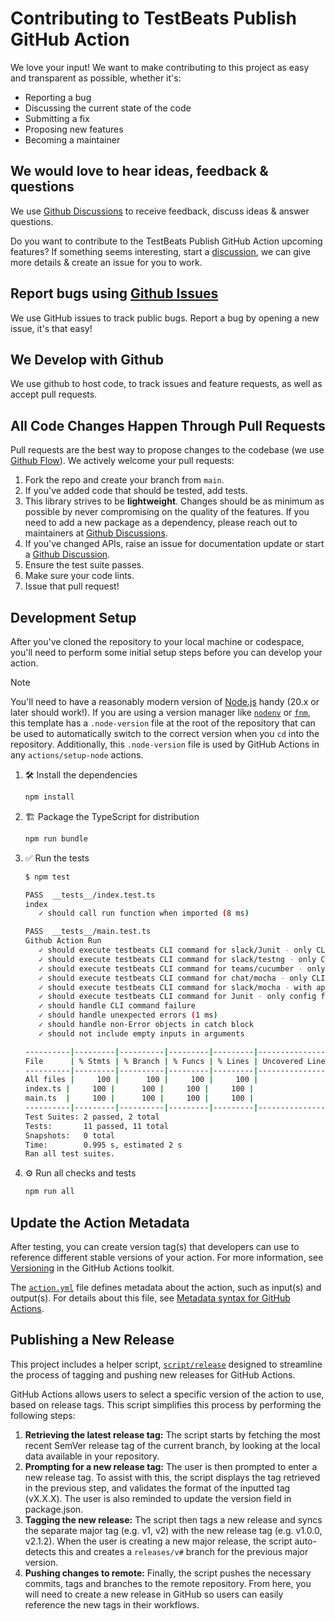 # Contributing to TestBeats Publish GitHub Action

We love your input! We want to make contributing to this project as easy and
transparent as possible, whether it's:

- Reporting a bug
- Discussing the current state of the code
- Submitting a fix
- Proposing new features
- Becoming a maintainer

## We would love to hear ideas, feedback & questions

We use
[Github Discussions](https://github.com/test-results-reporter/publish/discussions)
to receive feedback, discuss ideas & answer questions.

Do you want to contribute to the TestBeats Publish GitHub Action upcoming
features? If something seems interesting, start a
[discussion](https://github.com/test-results-reporter/publish/discussions), we
can give more details & create an issue for you to work.

## Report bugs using [Github Issues](https://github.com/test-results-reporter/publish/issues)

We use GitHub issues to track public bugs. Report a bug by opening a new issue,
it's that easy!

## We Develop with Github

We use github to host code, to track issues and feature requests, as well as
accept pull requests.

## All Code Changes Happen Through Pull Requests

Pull requests are the best way to propose changes to the codebase (we use
[Github Flow](https://guides.github.com/introduction/flow/index.html)). We
actively welcome your pull requests:

1. Fork the repo and create your branch from `main`.
2. If you've added code that should be tested, add tests.
3. This library strives to be **lightweight**. Changes should be as minimum as
   possible by never compromising on the quality of the features. If you need to
   add a new package as a dependency, please reach out to maintainers at
   [Github Discussions](https://github.com/test-results-reporter/publish/discussions).
4. If you've changed APIs, raise an issue for documentation update or start a
   [Github Discussion](https://github.com/test-results-reporter/publish/discussions).
5. Ensure the test suite passes.
6. Make sure your code lints.
7. Issue that pull request!

## Development Setup

After you've cloned the repository to your local machine or codespace, you'll
need to perform some initial setup steps before you can develop your action.

> [!NOTE]
>
> You'll need to have a reasonably modern version of
> [Node.js](https://nodejs.org) handy (20.x or later should work!). If you are
> using a version manager like [`nodenv`](https://github.com/nodenv/nodenv) or
> [`fnm`](https://github.com/Schniz/fnm), this template has a `.node-version`
> file at the root of the repository that can be used to automatically switch to
> the correct version when you `cd` into the repository. Additionally, this
> `.node-version` file is used by GitHub Actions in any `actions/setup-node`
> actions.

1. :hammer_and_wrench: Install the dependencies

   ```bash
   npm install
   ```

2. :building_construction: Package the TypeScript for distribution

   ```bash
   npm run bundle
   ```

3. :white_check_mark: Run the tests

   ```bash
   $ npm test

   PASS  __tests__/index.test.ts
   index
      ✓ should call run function when imported (8 ms)

   PASS  __tests__/main.test.ts
   Github Action Run
      ✓ should execute testbeats CLI command for slack/Junit - only CLI params (2 ms)
      ✓ should execute testbeats CLI command for slack/testng - only CLI params
      ✓ should execute testbeats CLI command for teams/cucumber - only CLI params
      ✓ should execute testbeats CLI command for chat/mocha - only CLI params
      ✓ should execute testbeats CLI command for slack/mocha - with api key, project, and run (1 ms)
      ✓ should execute testbeats CLI command for Junit - only config file
      ✓ should handle CLI command failure
      ✓ should handle unexpected errors (1 ms)
      ✓ should handle non-Error objects in catch block
      ✓ should not include empty inputs in arguments

   ----------|---------|----------|---------|---------|-------------------
   File      | % Stmts | % Branch | % Funcs | % Lines | Uncovered Line #s
   ----------|---------|----------|---------|---------|-------------------
   All files |     100 |      100 |     100 |     100 |
   index.ts |     100 |      100 |     100 |     100 |
   main.ts  |     100 |      100 |     100 |     100 |
   ----------|---------|----------|---------|---------|-------------------
   Test Suites: 2 passed, 2 total
   Tests:       11 passed, 11 total
   Snapshots:   0 total
   Time:        0.995 s, estimated 2 s
   Ran all test suites.
   ```

4. :gear: Run all checks and tests

   ```bash
   npm run all
   ```

## Update the Action Metadata

After testing, you can create version tag(s) that developers can use to
reference different stable versions of your action. For more information, see
[Versioning](https://github.com/actions/toolkit/blob/master/docs/action-versioning.md)
in the GitHub Actions toolkit.

The [`action.yml`](action.yml) file defines metadata about the action, such as
input(s) and output(s). For details about this file, see
[Metadata syntax for GitHub Actions](https://docs.github.com/en/actions/creating-actions/metadata-syntax-for-github-actions).

## Publishing a New Release

This project includes a helper script, [`script/release`](./script/release)
designed to streamline the process of tagging and pushing new releases for
GitHub Actions.

GitHub Actions allows users to select a specific version of the action to use,
based on release tags. This script simplifies this process by performing the
following steps:

1. **Retrieving the latest release tag:** The script starts by fetching the most
   recent SemVer release tag of the current branch, by looking at the local data
   available in your repository.
1. **Prompting for a new release tag:** The user is then prompted to enter a new
   release tag. To assist with this, the script displays the tag retrieved in
   the previous step, and validates the format of the inputted tag (vX.X.X). The
   user is also reminded to update the version field in package.json.
1. **Tagging the new release:** The script then tags a new release and syncs the
   separate major tag (e.g. v1, v2) with the new release tag (e.g. v1.0.0,
   v2.1.2). When the user is creating a new major release, the script
   auto-detects this and creates a `releases/v#` branch for the previous major
   version.
1. **Pushing changes to remote:** Finally, the script pushes the necessary
   commits, tags and branches to the remote repository. From here, you will need
   to create a new release in GitHub so users can easily reference the new tags
   in their workflows.
